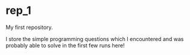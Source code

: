 # rep_1
My first repository.

I store the simple programming questions which I encountered and was probably able to solve in the first few runs here! 
